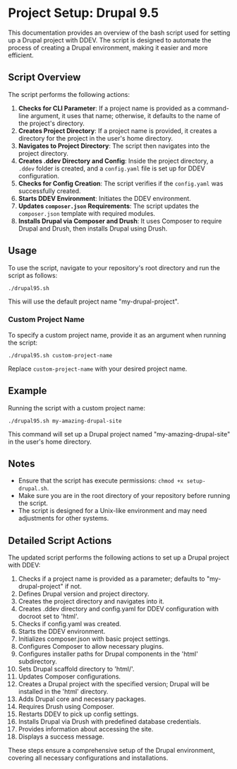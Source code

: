 # Project Setup: Drupal 9.5

This documentation provides an overview of the bash script used for setting up a Drupal project with DDEV. The script is designed to automate the process of creating a Drupal environment, making it easier and more efficient.

## Script Overview

The script performs the following actions:

1. **Checks for CLI Parameter**: If a project name is provided as a command-line argument, it uses that name; otherwise, it defaults to the name of the project's directory.
2. **Creates Project Directory**: If a project name is provided, it creates a directory for the project in the user's home directory.
3. **Navigates to Project Directory**: The script then navigates into the project directory.
4. **Creates .ddev Directory and Config**: Inside the project directory, a `.ddev` folder is created, and a `config.yaml` file is set up for DDEV configuration.
5. **Checks for Config Creation**: The script verifies if the `config.yaml` was successfully created.
6. **Starts DDEV Environment**: Initiates the DDEV environment.
7. **Updates `composer.json` Requirements**: The script updates the `composer.json` template with required modules.
8. **Installs Drupal via Composer and Drush**: It uses Composer to require Drupal and Drush, then installs Drupal using Drush.

## Usage

To use the script, navigate to your repository's root directory and run the script as follows:

```
./drupal95.sh
```

This will use the default project name "my-drupal-project". 

### Custom Project Name

To specify a custom project name, provide it as an argument when running the script:

```
./drupal95.sh custom-project-name
```

Replace `custom-project-name` with your desired project name.

## Example

Running the script with a custom project name:

```
./drupal95.sh my-amazing-drupal-site
```

This command will set up a Drupal project named "my-amazing-drupal-site" in the user's home directory.

## Notes

- Ensure that the script has execute permissions: `chmod +x setup-drupal.sh`.
- Make sure you are in the root directory of your repository before running the script.
- The script is designed for a Unix-like environment and may need adjustments for other systems.


## Detailed Script Actions

The updated script performs the following actions to set up a Drupal project with DDEV:

1. Checks if a project name is provided as a parameter; defaults to "my-drupal-project" if not.
2. Defines Drupal version and project directory.
3. Creates the project directory and navigates into it.
4. Creates .ddev directory and config.yaml for DDEV configuration with docroot set to 'html'.
5. Checks if config.yaml was created.
6. Starts the DDEV environment.
7. Initializes composer.json with basic project settings.
8. Configures Composer to allow necessary plugins.
9. Configures installer paths for Drupal components in the 'html' subdirectory.
10. Sets Drupal scaffold directory to 'html/'.
11. Updates Composer configurations.
12. Creates a Drupal project with the specified version; Drupal will be installed in the 'html' directory.
13. Adds Drupal core and necessary packages.
14. Requires Drush using Composer.
15. Restarts DDEV to pick up config settings.
16. Installs Drupal via Drush with predefined database credentials.
17. Provides information about accessing the site.
18. Displays a success message.

These steps ensure a comprehensive setup of the Drupal environment, covering all necessary configurations and installations.
